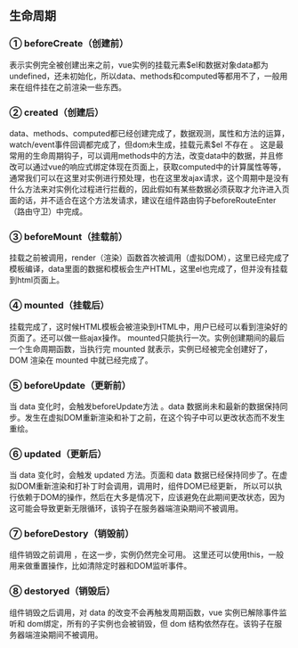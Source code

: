 ## 生命周期
### ① beforeCreate（创建前）
表示实例完全被创建出来之前，vue实例的挂载元素$el和数据对象data都为undefined，还未初始化，所以data、methods和computed等都用不了，一般用来在组件挂在之前渲染一些东西。
### ② created（创建后）
data、methods、computed都已经创建完成了，数据观测，属性和方法的运算，watch/event事件回调都完成了，但dom未生成，挂载元素$el 不存在 。
这是最常用的生命周期钩子，可以调用methods中的方法，改变data中的数据，并且修改可以通过vue的响应式绑定体现在页面上，获取computed中的计算属性等等，通常我们可以在这里对实例进行预处理，也在这里发ajax请求，这个周期中是没有什么方法来对实例化过程进行拦截的，因此假如有某些数据必须获取才允许进入页面的话，并不适合在这个方法发请求，建议在组件路由钩子beforeRouteEnter（路由守卫）中完成。
### ③ beforeMount（挂载前）
挂载之前被调用，render（渲染）函数首次被调用（虚拟DOM），这里已经完成了模板编译，data里面的数据和模板会生产HTML，这里el也完成了，但并没有挂载到html页面上。
### ④ mounted（挂载后）
挂载完成了，这时候HTML模板会被渲染到HTML中，用户已经可以看到渲染好的页面了。还可以做一些ajax操作。
mounted只能执行一次。实例创建期间的最后一个生命周期函数，当执行完 mounted 就表示，实例已经被完全创建好了，DOM 渲染在 mounted 中就已经完成了。
### ⑤ beforeUpdate（更新前）
当 data 变化时，会触发beforeUpdate方法 。data 数据尚未和最新的数据保持同步。发生在虚拟DOM重新渲染和补丁之前，在这个钩子中可以更改状态而不发生重绘。
### ⑥ updated（更新后）
当 data 变化时，会触发 updated 方法。页面和 data 数据已经保持同步了。在虚拟DOM重新渲染和打补丁时会调用，调用时，组件DOM已经更新，
所以可以执行依赖于DOM的操作，然后在大多是情况下，应该避免在此期间更改状态，因为这可能会导致更新无限循环，该钩子在服务器端渲染期间不被调用。
### ⑦ beforeDestory（销毁前）
组件销毁之前调用 ，在这一步，实例仍然完全可用。
这里还可以使用this，一般用来做重置操作，比如清除定时器和DOM监听事件。
### ⑧ destoryed（销毁后）
组件销毁之后调用，对 data 的改变不会再触发周期函数，vue 实例已解除事件监听和 dom绑定，所有的子实例也会被销毁，但 dom 结构依然存在。该钩子在服务器端渲染期间不被调用。
<vssue :options="{locale:'zh'}"/>